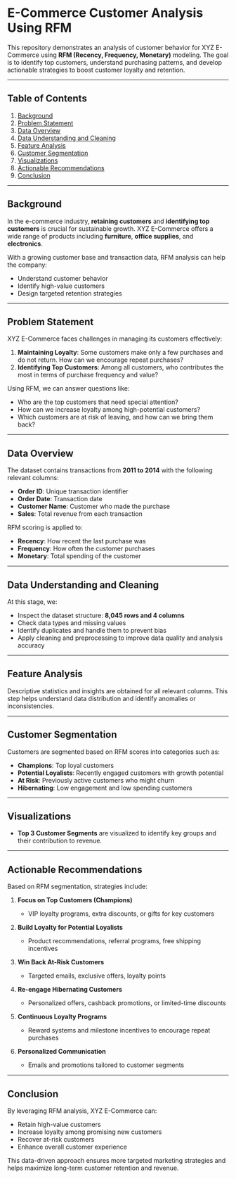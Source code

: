 # E-Commerce Customer Analysis Using RFM

This repository demonstrates an analysis of customer behavior for XYZ E-Commerce using **RFM (Recency, Frequency, Monetary)** modeling. The goal is to identify top customers, understand purchasing patterns, and develop actionable strategies to boost customer loyalty and retention.

---

## Table of Contents

1. [Background](#background)  
2. [Problem Statement](#problem-statement)  
3. [Data Overview](#data-overview)  
4. [Data Understanding and Cleaning](#data-understanding-and-cleaning)  
5. [Feature Analysis](#feature-analysis)  
6. [Customer Segmentation](#customer-segmentation)  
7. [Visualizations](#visualizations)  
8. [Actionable Recommendations](#actionable-recommendations)  
9. [Conclusion](#conclusion)  

---

## Background

In the e-commerce industry, **retaining customers** and **identifying top customers** is crucial for sustainable growth. XYZ E-Commerce offers a wide range of products including **furniture**, **office supplies**, and **electronics**.  

With a growing customer base and transaction data, RFM analysis can help the company:
- Understand customer behavior  
- Identify high-value customers  
- Design targeted retention strategies  

---

## Problem Statement

XYZ E-Commerce faces challenges in managing its customers effectively:

1. **Maintaining Loyalty**: Some customers make only a few purchases and do not return. How can we encourage repeat purchases?  
2. **Identifying Top Customers**: Among all customers, who contributes the most in terms of purchase frequency and value?  

Using RFM, we can answer questions like:
- Who are the top customers that need special attention?  
- How can we increase loyalty among high-potential customers?  
- Which customers are at risk of leaving, and how can we bring them back?  

---

## Data Overview

The dataset contains transactions from **2011 to 2014** with the following relevant columns:

- **Order ID**: Unique transaction identifier  
- **Order Date**: Transaction date  
- **Customer Name**: Customer who made the purchase  
- **Sales**: Total revenue from each transaction  

RFM scoring is applied to:
- **Recency**: How recent the last purchase was  
- **Frequency**: How often the customer purchases  
- **Monetary**: Total spending of the customer  

---

## Data Understanding and Cleaning

At this stage, we:
- Inspect the dataset structure: **8,045 rows and 4 columns**  
- Check data types and missing values  
- Identify duplicates and handle them to prevent bias  
- Apply cleaning and preprocessing to improve data quality and analysis accuracy  

---

## Feature Analysis

Descriptive statistics and insights are obtained for all relevant columns. This step helps understand data distribution and identify anomalies or inconsistencies.

---

## Customer Segmentation

Customers are segmented based on RFM scores into categories such as:
- **Champions**: Top loyal customers  
- **Potential Loyalists**: Recently engaged customers with growth potential  
- **At Risk**: Previously active customers who might churn  
- **Hibernating**: Low engagement and low spending customers  

---

## Visualizations

- **Top 3 Customer Segments** are visualized to identify key groups and their contribution to revenue.  

---

## Actionable Recommendations

Based on RFM segmentation, strategies include:

1. **Focus on Top Customers (Champions)**  
   - VIP loyalty programs, extra discounts, or gifts for key customers  

2. **Build Loyalty for Potential Loyalists**  
   - Product recommendations, referral programs, free shipping incentives  

3. **Win Back At-Risk Customers**  
   - Targeted emails, exclusive offers, loyalty points  

4. **Re-engage Hibernating Customers**  
   - Personalized offers, cashback promotions, or limited-time discounts  

5. **Continuous Loyalty Programs**  
   - Reward systems and milestone incentives to encourage repeat purchases  

6. **Personalized Communication**  
   - Emails and promotions tailored to customer segments  

---

## Conclusion

By leveraging RFM analysis, XYZ E-Commerce can:
- Retain high-value customers  
- Increase loyalty among promising new customers  
- Recover at-risk customers  
- Enhance overall customer experience  

This data-driven approach ensures more targeted marketing strategies and helps maximize long-term customer retention and revenue.
